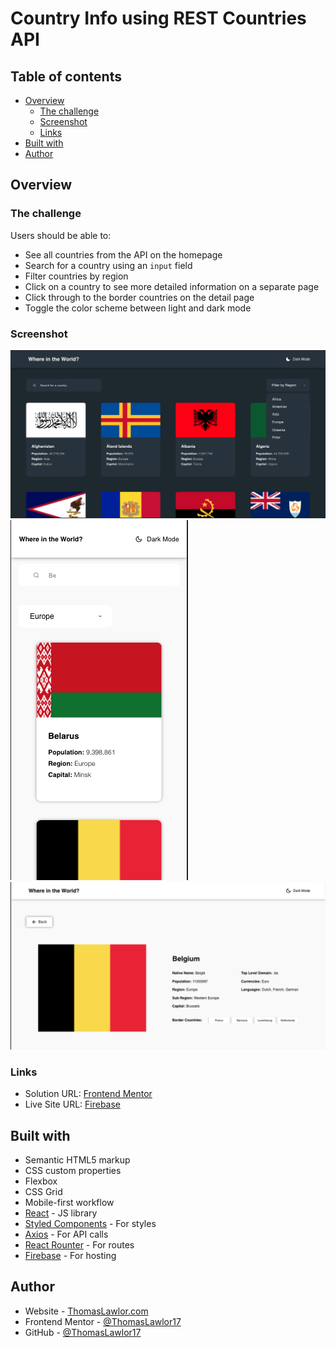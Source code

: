 # Country Info using REST Countries API

## Table of contents

- [Overview](#overview)
  - [The challenge](#the-challenge)
  - [Screenshot](#screenshot)
  - [Links](#links)
- [Built with](#built-with)
- [Author](#author)

## Overview

### The challenge

Users should be able to:

- See all countries from the API on the homepage
- Search for a country using an `input` field
- Filter countries by region
- Click on a country to see more detailed information on a separate page
- Click through to the border countries on the detail page
- Toggle the color scheme between light and dark mode

### Screenshot

![Desktop Index View](./public/screenshots/Screenshot%202023-02-18%20at%205.34.59%20PM.png)
![Mobile Index View](./public/screenshots/Screenshot%202023-02-18%20at%205.35.37%20PM.png)
![Desktop Details View](./public/screenshots/Screenshot%202023-02-18%20at%205.36.08%20PM.png)

### Links

- Solution URL: [Frontend Mentor](https://your-solution-url.com)
- Live Site URL: [Firebase](https://your-live-site-url.com)

## Built with

- Semantic HTML5 markup
- CSS custom properties
- Flexbox
- CSS Grid
- Mobile-first workflow
- [React](https://reactjs.org/) - JS library
- [Styled Components](https://styled-components.com/) - For styles
- [Axios](https://axios-http.com/docs/intro) - For API calls
- [React Rounter](https://reactrouter.com/en/main) - For routes
- [Firebase](https://firebase.google.com/) - For hosting

## Author

- Website - [ThomasLawlor.com](http://www.thomaslawlor.com)
- Frontend Mentor - [@ThomasLawlor17](https://www.frontendmentor.io/profile/thomaslawlor17)
- GitHub - [@ThomasLawlor17](https://github.com/ThomasLawlor17)
